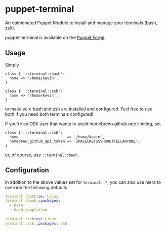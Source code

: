# puppet-terminal

An opinionated Puppet Module to install and manage your terminals (bash, zsh).

puppet-terminal is available on the
[Puppet Forge](https://forge.puppetlabs.com/thekevjames/terminal).

## Usage

Simply

```puppet
class { '::terminal::bash':
  home => '/home/kevin',
}

class { '::terminal::zsh':
  home => '/home/kevin',
}
```

to make sure bash and zsh are installed and configured. Feel free to use both
if you need both terminals configured!

If you're an OSX user that wants to avoid homebrew+github rate limiting, set

```puppet
class { '::terminal::zsh':
  home                      => '/home/kevin',
  homebrew_github_api_token => 'IMASECRETSSSHDONTTELLANYONE',
}
```

or, of course, use `::terminal::bash`.


## Configuration

In addition to the above values set for `terminal::*`, you can also use
hiera to override the following defaults:

```yaml
terminal::bash:os: Linux
terminal::bash::packages:
  - bash
  - bash-completion

terminal::zsh:os: Linux
terminal::zsh::packages: zsh
```
